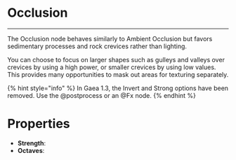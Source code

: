# Occlusion


---

The Occlusion node behaves similarly to Ambient Occlusion but favors sedimentary processes and rock crevices rather than lighting.

You can choose to focus on larger shapes such as gulleys and valleys over crevices by using a high power, or smaller crevices by using low values. This provides many opportunities to mask out areas for texturing separately.

{% hint style="info" %}
In Gaea 1.3, the Invert and Strong options have been removed. Use the @postprocess or an @Fx node.
{% endhint %}



# Properties

- **Strength**: 
- **Octaves**: 



